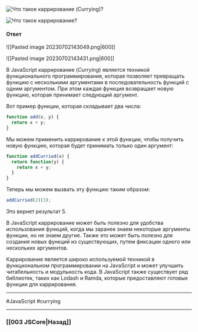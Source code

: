 ![Что такое каррирование (Currying)?](https://youtu.be/ovV8GhIkzBE?t=681)

![Что такое каррирование?](https://youtu.be/nbWY5W-9OEo?t=295)

#### Ответ

![[Pasted image 20230702143049.png|600]]

![[Pasted image 20230702143431.png|600]]

В JavaScript каррирование (*Currying*) является техникой функционального программирования, которая позволяет превращать функцию с несколькими аргументами в последовательность функций с одним аргументом. При этом каждая функция возвращает новую функцию, которая принимает следующий аргумент.

Вот пример функции, которая складывает два числа:

```javascript
function add(x, y) {
  return x + y;
}
```

Мы можем применить каррирование к этой функции, чтобы получить новую функцию, которая будет принимать только один аргумент:

```javascript
function addCurried(x) {
  return function(y) {
    return x + y;
  }
}
```

Теперь мы можем вызвать эту функцию таким образом:

```javascript
addCurried(2)(3);
```

Это вернет результат 5.

В JavaScript каррирование может быть полезно для удобства использования функций, когда мы заранее знаем некоторые аргументы функции, но не знаем другие. Также это может быть полезно для создания новых функций из существующих, путем фиксации одного или нескольких аргументов.

Каррирование является широко используемой техникой в функциональном программировании на JavaScript и может улучшить читабельность и модульность кода. В JavaScript также существует ряд библиотек, таких как Lodash и Ramda, которые предоставляют готовые функции для каррирования.

___
#JavaScript #currying

___

### [[003 JSCore|Назад]]